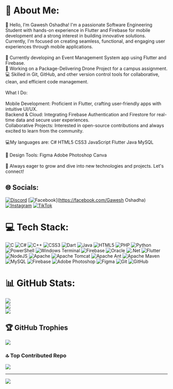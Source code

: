 # 💫 About Me:
👋 Hello, I’m Gawesh Oshadha! I'm a passionate Software Engineering Student with hands-on experience in Flutter and Firebase for mobile development and a strong interest in building innovative solutions. Currently, I'm focused on creating seamless, functional, and engaging user experiences through mobile applications.<br><br>🔧 Currently developing an Event Management System app using Flutter and Firebase.<br>🚀 Working on a Package-Delivering Drone Project for a campus assignment.<br>💻 Skilled in Git, GitHub, and other version control tools for collaborative, clean, and efficient code management.<br><br>What I Do:<br><br>Mobile Development: Proficient in Flutter, crafting user-friendly apps with intuitive UI/UX.<br>Backend & Cloud: Integrating Firebase Authentication and Firestore for real-time data and secure user experiences.<br>Collaborative Projects: Interested in open-source contributions and always excited to learn from the community.<br><br>💻My languages are: C# HTML5 CSS3 JavaScript Flutter Java MySQL<br><br>🎨 Design Tools: Figma Adobe Photoshop Canva<br><br>🌱 Always eager to grow and dive into new technologies and projects. Let's connect!


## 🌐 Socials:
[![Discord](https://img.shields.io/badge/Discord-%237289DA.svg?logo=discord&logoColor=white)](https://discord.gg/ravenrayes_76953) [![Facebook](https://img.shields.io/badge/Facebook-%231877F2.svg?logo=Facebook&logoColor=white)](https://facebook.com/Gawesh Oshadha) [![Instagram](https://img.shields.io/badge/Instagram-%23E4405F.svg?logo=Instagram&logoColor=white)](https://instagram.com/im_gawesh_) [![TikTok](https://img.shields.io/badge/TikTok-%23000000.svg?logo=TikTok&logoColor=white)](https://tiktok.com/@gaweshoshadha) 

# 💻 Tech Stack:
![C](https://img.shields.io/badge/c-%2300599C.svg?style=for-the-badge&logo=c&logoColor=white) ![C#](https://img.shields.io/badge/c%23-%23239120.svg?style=for-the-badge&logo=csharp&logoColor=white) ![C++](https://img.shields.io/badge/c++-%2300599C.svg?style=for-the-badge&logo=c%2B%2B&logoColor=white) ![CSS3](https://img.shields.io/badge/css3-%231572B6.svg?style=for-the-badge&logo=css3&logoColor=white) ![Dart](https://img.shields.io/badge/dart-%230175C2.svg?style=for-the-badge&logo=dart&logoColor=white) ![Java](https://img.shields.io/badge/java-%23ED8B00.svg?style=for-the-badge&logo=openjdk&logoColor=white) ![HTML5](https://img.shields.io/badge/html5-%23E34F26.svg?style=for-the-badge&logo=html5&logoColor=white) ![PHP](https://img.shields.io/badge/php-%23777BB4.svg?style=for-the-badge&logo=php&logoColor=white) ![Python](https://img.shields.io/badge/python-3670A0?style=for-the-badge&logo=python&logoColor=ffdd54) ![PowerShell](https://img.shields.io/badge/PowerShell-%235391FE.svg?style=for-the-badge&logo=powershell&logoColor=white) ![Windows Terminal](https://img.shields.io/badge/Windows%20Terminal-%234D4D4D.svg?style=for-the-badge&logo=windows-terminal&logoColor=white) ![Firebase](https://img.shields.io/badge/firebase-%23039BE5.svg?style=for-the-badge&logo=firebase) ![Oracle](https://img.shields.io/badge/Oracle-F80000?style=for-the-badge&logo=oracle&logoColor=white) ![.Net](https://img.shields.io/badge/.NET-5C2D91?style=for-the-badge&logo=.net&logoColor=white) ![Flutter](https://img.shields.io/badge/Flutter-%2302569B.svg?style=for-the-badge&logo=Flutter&logoColor=white) ![NodeJS](https://img.shields.io/badge/node.js-6DA55F?style=for-the-badge&logo=node.js&logoColor=white) ![Apache](https://img.shields.io/badge/apache-%23D42029.svg?style=for-the-badge&logo=apache&logoColor=white) ![Apache Tomcat](https://img.shields.io/badge/apache%20tomcat-%23F8DC75.svg?style=for-the-badge&logo=apache-tomcat&logoColor=black) ![Apache Ant](https://img.shields.io/badge/Apache%20Ant-A81C7D?style=for-the-badge&logo=Apache%20Ant&logoColor=white) ![Apache Maven](https://img.shields.io/badge/Apache%20Maven-C71A36?style=for-the-badge&logo=Apache%20Maven&logoColor=white) ![MySQL](https://img.shields.io/badge/mysql-4479A1.svg?style=for-the-badge&logo=mysql&logoColor=white) ![Firebase](https://img.shields.io/badge/firebase-a08021?style=for-the-badge&logo=firebase&logoColor=ffcd34) ![Adobe Photoshop](https://img.shields.io/badge/adobe%20photoshop-%2331A8FF.svg?style=for-the-badge&logo=adobe%20photoshop&logoColor=white) ![Figma](https://img.shields.io/badge/figma-%23F24E1E.svg?style=for-the-badge&logo=figma&logoColor=white) ![Git](https://img.shields.io/badge/git-%23F05033.svg?style=for-the-badge&logo=git&logoColor=white) ![GitHub](https://img.shields.io/badge/github-%23121011.svg?style=for-the-badge&logo=github&logoColor=white)
# 📊 GitHub Stats:
![](https://github-readme-stats.vercel.app/api?username=Gawesh2001&theme=holi&hide_border=true&include_all_commits=true&count_private=true)<br/>
![](https://github-readme-streak-stats.herokuapp.com/?user=Gawesh2001&theme=holi&hide_border=true)<br/>
![](https://github-readme-stats.vercel.app/api/top-langs/?username=Gawesh2001&theme=holi&hide_border=true&include_all_commits=true&count_private=true&layout=compact)

## 🏆 GitHub Trophies
![](https://github-profile-trophy.vercel.app/?username=Gawesh2001&theme=tokyonight&no-frame=true&no-bg=false&margin-w=4)

### 🔝 Top Contributed Repo
![](https://github-contributor-stats.vercel.app/api?username=Gawesh2001&limit=5&theme=dark&combine_all_yearly_contributions=true)

---
[![](https://visitcount.itsvg.in/api?id=Gawesh2001&icon=0&color=0)](https://visitcount.itsvg.in)

<!-- Proudly created with GPRM ( https://gprm.itsvg.in ) -->
